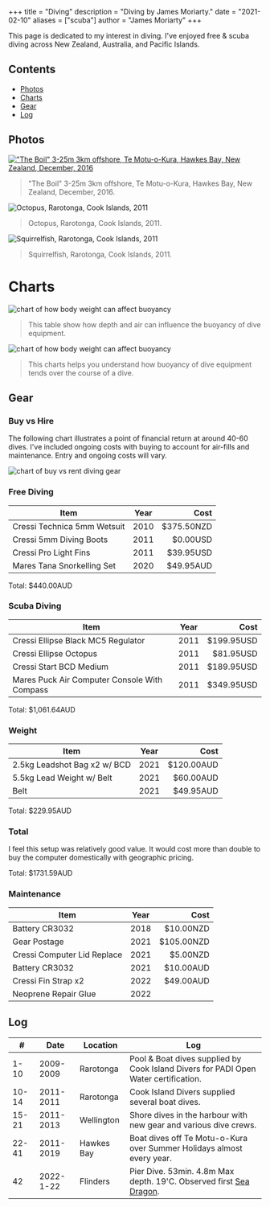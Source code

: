 +++
title = "Diving"
description = "Diving by James Moriarty."
date = "2021-02-10"
aliases = ["scuba"]
author = "James Moriarty"
+++

This page is dedicated to my interest in diving. I've enjoyed free & scuba diving across New Zealand, Australia, and Pacific Islands.

## Contents

- [Photos](#photos)
- [Charts](#charts)
- [Gear](#gear)
- [Log](#log)

## Photos

[!["The Boil" 3-25m 3km offshore, Te Motu-o-Kura, Hawkes Bay, New Zealand, December, 2016](/images/diving-hawkes-bay.jpg)](/images/diving-hawkes-bay.jpg)
> "The Boil" 3-25m 3km offshore, Te Motu-o-Kura, Hawkes Bay, New Zealand, December, 2016.

![Octopus, Rarotonga, Cook Islands, 2011](/images/diving-raro-two.jpg)
> Octopus, Rarotonga, Cook Islands, 2011.

![Squirrelfish, Rarotonga, Cook Islands, 2011](/images/diving-raro-one.jpg)
> Squirrelfish, Rarotonga, Cook Islands, 2011.

# Charts

![chart of how body weight can affect buoyancy](/images/diving-weight-chart.png)
<!-- https://docs.google.com/spreadsheets/d/1C2rqTgVQtI3MDU07MTn6Gdh2Mem0eHJZrKK6c7WySC8/edit#gid=0 -->
> This table show how depth and air can influence the buoyancy of dive equipment.

![chart of how body weight can affect buoyancy](/images/diving-weight-chart2.png)
<!-- https://docs.google.com/spreadsheets/d/1C2rqTgVQtI3MDU07MTn6Gdh2Mem0eHJZrKK6c7WySC8/edit#gid=0 -->
> This charts helps you understand how buoyancy of dive equipment tends over the course of a dive.

## Gear

### Buy vs Hire

The following chart illustrates a point of financial return at around 40-60 dives. I've included ongoing costs with buying to account for air-fills and maintenance. Entry and ongoing costs will vary.

![chart of buy vs rent diving gear](/images/diving-buy-vs-rent.png)
<!-- https://docs.google.com/spreadsheets/d/1E23-dx8wTP8lgVMjgnoQr25T7yJ6pzLWsETzZ5nkSck/edit#gid=0 -->

### Free Diving

| Item                         | Year | Cost       |
| ---------------------------- |:----:| ----------:|
| Cressi Technica 5mm Wetsuit  | 2010 | $375.50NZD |
| Cressi 5mm Diving Boots      | 2011 |   $0.00USD |
| Cressi Pro Light Fins        | 2011 |  $39.95USD |
| Mares Tana Snorkelling Set   | 2020 |  $49.95AUD |

Total: $440.00AUD

### Scuba Diving

| Item                                         | Year | Cost       |
| -------------------------------------------- |:----:| ----------:|
| Cressi Ellipse Black MC5 Regulator           | 2011 | $199.95USD |
| Cressi Ellipse Octopus                       | 2011 |  $81.95USD |
| Cressi Start BCD Medium                      | 2011 | $189.95USD |
| Mares Puck Air Computer Console With Compass | 2011 | $349.95USD |

Total: $1,061.64AUD

### Weight

| Item                         | Year | Cost       |
| -----------------------------|:----:| ----------:|
| 2.5kg Leadshot Bag x2 w/ BCD | 2021 | $120.00AUD |
| 5.5kg Lead Weight w/ Belt    | 2021 |  $60.00AUD |
| Belt                         | 2021 |  $49.95AUD |

Total: $229.95AUD

### Total

I feel this setup was relatively good value. It would cost more than double to buy the computer domestically with geographic pricing.

Total: $1731.59AUD

### Maintenance

| Item                         | Year | Cost       |
| -----------------------------|:----:| ----------:|
| Battery CR3032               | 2018 |  $10.00NZD |
| Gear Postage                 | 2021 | $105.00NZD |
| Cressi Computer Lid Replace  | 2021 |   $5.00NZD |
| Battery CR3032               | 2021 |  $10.00AUD |
| Cressi Fin Strap x2          | 2022 |  $49.00AUD |
| Neoprene Repair Glue         | 2022 |            |

## Log

| #     | Date      | Location   | Log |
| ----- | --------- | ---------- | --- |
| 1-10  | 2009-2009 | Rarotonga  | Pool & Boat dives supplied by Cook Island Divers for PADI Open Water certification. |
| 10-14 | 2011-2011 | Rarotonga  | Cook Island Divers supplied several boat dives. |
| 15-21 | 2011-2013 | Wellington | Shore dives in the harbour with new gear and various dive crews. |
| 22-41 | 2011-2019 | Hawkes Bay | Boat dives off Te Motu-o-Kura over Summer Holidays almost every year. |
| 42    | 2022-1-22 | Flinders   | Pier Dive. 53min. 4.8m Max depth. 19'C. Observed first [Sea Dragon](https://en.wikipedia.org/wiki/Common_seadragon). |